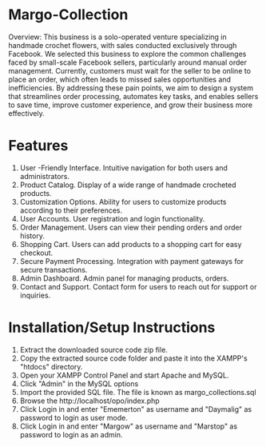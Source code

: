 # Margo-Collection
Overview: This business is a solo-operated venture specializing in handmade crochet flowers, with sales conducted exclusively through Facebook. We selected this business to explore the common challenges faced by small-scale Facebook sellers, particularly around manual order management. Currently, customers must wait for the seller to be online to place an order, which often leads to missed sales opportunities and inefficiencies. By addressing these pain points, we aim to design a system that streamlines order processing, automates key tasks, and enables sellers to save time, improve customer experience, and grow their business more effectively.

# Features
  1. User -Friendly Interface. Intuitive navigation for both users and administrators.
  2. Product Catalog. Display of a wide range of handmade crocheted products.
  3. Customization Options. Ability for users to customize products according to their preferences.
  4. User Accounts. User registration and login functionality.
  5. Order Management. Users can view their pending orders and order history.
  6. Shopping Cart. Users can add products to a shopping cart for easy checkout.
  7. Secure Payment Processing. Integration with payment gateways for secure transactions.
  8. Admin Dashboard. Admin panel for managing products, orders.
  9. Contact and Support. Contact form for users to reach out for support or inquiries.

# Installation/Setup Instructions
1. Extract the downloaded source code zip file.
2. Copy the extracted source code folder and paste it into the XAMPP's "htdocs" directory.
3. Open your XAMPP Control Panel and start Apache and MySQL.
4. Click "Admin" in the MySQL options
5. Import the provided SQL file. The file is known as margo_collections.sql
6.  Browse the http://localhost/opo/index.php
7.  Click Login in and enter "Ememerton" as username and "Daymalig" as password to login as user mode.
8.  Click Login in and enter "Margow" as username and "Marstop" as password to login as an admin.


  
